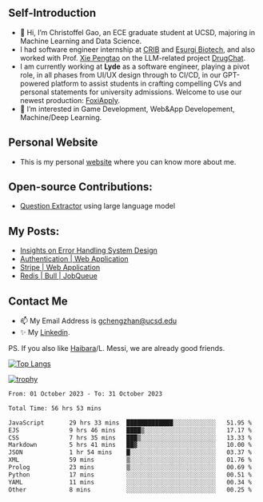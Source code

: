 ## Self-Introduction
- 👋 Hi, I’m Christoffel Gao, an ECE graduate student at UCSD, majoring in Machine Learning and Data Science.
- I had software engineer internship at [CRIB](https://www.linkedin.com/company/trycrib/) and [Esurgi Biotech](https://myesurgi.com/), and also worked with Prof. [Xie Pengtao](https://pengtaoxie.github.io/) on the LLM-related project [DrugChat](https://github.com/UCSD-AI4H/drugchat).
- I am currently working at **Lyde** as a software engineer, playing a pivot role, in all phases from UI/UX design through to CI/CD, in our GPT-powered platform to assist students in crafting compelling CVs and personal statements for university admissions. Welcome to use our newest production: [FoxiApply](https://lyde.io).
- 👀 I’m interested in Game Development, Web&App Developement, Machine/Deep Learning.

## Personal Website
-  This is my personal [website](https://gaochengzhan.netlify.app/) where you can know more about me.

## Open-source Contributions:
- [Question Extractor](https://github.com/nestordemeure/question_extractor) using large language model

## My Posts:
- [Insights on Error Handling System Design](https://gaochengzhan.netlify.app/post/error-handling/)
- [Authentication | Web Application](https://gaochengzhan.netlify.app/post/authentication/)
- [Stripe | Web Application](https://gaochengzhan.netlify.app/post/stripe/)
- [Redis | Bull | JobQueue](https://gaochengzhan.netlify.app/post/job-queue/)

## Contact Me
- 📫 My Email Address is gchengzhan@ucsd.edu
- ✨ My [Linkedin](https://www.linkedin.com/in/chengzhan-christoffel-gao/).

PS. If you also like [Haibara](https://www.detectiveconanworld.com/wiki/Ai_Haibara)/L. Messi, we are already good friends.

[![Top Langs](https://github-readme-stats.vercel.app/api/top-langs/?username=gaochengzhan&layout=compact&exclude_repo=CNN-based-Image-Recognition-for-AsianGiant-Hornets,Machine-Learning-and-Data-Computing-Tongji,NLP-on-Blogs-during-COVID-19-Pandemic,CSE258-Web-Mining-and-Recommder-System,Stock-Prediction-using-LSTM-Model)](https://github.com/anuraghazra/github-readme-stats)

[![trophy](https://github-profile-trophy.vercel.app/?username=gaochengzhan&theme=flat&row=1&margin-w=12)](https://github.com/ryo-ma/github-profile-trophy)

<!--START_SECTION:waka-->

```txt
From: 01 October 2023 - To: 31 October 2023

Total Time: 56 hrs 53 mins

JavaScript       29 hrs 33 mins  █████████████░░░░░░░░░░░░   51.95 %
EJS              9 hrs 46 mins   ████▒░░░░░░░░░░░░░░░░░░░░   17.17 %
CSS              7 hrs 35 mins   ███▒░░░░░░░░░░░░░░░░░░░░░   13.33 %
Markdown         5 hrs 41 mins   ██▓░░░░░░░░░░░░░░░░░░░░░░   10.00 %
JSON             1 hr 54 mins    █░░░░░░░░░░░░░░░░░░░░░░░░   03.37 %
XML              59 mins         ▒░░░░░░░░░░░░░░░░░░░░░░░░   01.76 %
Prolog           23 mins         ▒░░░░░░░░░░░░░░░░░░░░░░░░   00.69 %
Python           17 mins         ░░░░░░░░░░░░░░░░░░░░░░░░░   00.51 %
YAML             11 mins         ░░░░░░░░░░░░░░░░░░░░░░░░░   00.34 %
Other            8 mins          ░░░░░░░░░░░░░░░░░░░░░░░░░   00.25 %
```

<!--END_SECTION:waka-->

<!---
gaochengzhan/gaochengzhan is a ✨ special ✨ repository because its `README.md` (this file) appears on your GitHub profile.
You can click the Preview link to take a look at your changes.
--->
